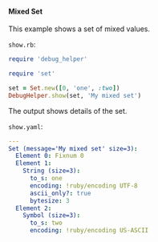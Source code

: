 #### Mixed Set

This example shows a set of mixed values.

```show.rb```:
```ruby
require 'debug_helper'

require 'set'

set = Set.new([0, 'one', :two])
DebugHelper.show(set, 'My mixed set')
```

The output shows details of the set.

```show.yaml```:
```yaml
---
Set (message='My mixed set' size=3):
  Element 0: Fixnum 0
  Element 1:
    String (size=3):
      to_s: one
      encoding: !ruby/encoding UTF-8
      ascii_only?: true
      bytesize: 3
  Element 2:
    Symbol (size=3):
      to_s: two
      encoding: !ruby/encoding US-ASCII
```
